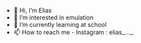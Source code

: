 - 👋 Hi, I’m Elias
- 👀 I’m interested in emulation
- 🌱 I’m currently learning at school
- 📫 How to reach me - Instagram : elias_._._._.

<!---
EliasGerliz/EliasGerliz is a ✨ special ✨ repository because its `README.md` (this file) appears on your GitHub profile.
You can click the Preview link to take a look at your changes.
--->
